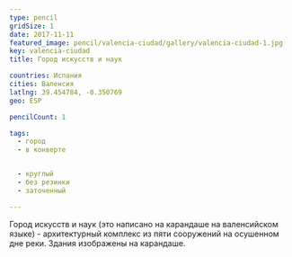 ```yaml
---
type: pencil
gridSize: 1
date: 2017-11-11
featured_image: pencil/valencia-ciudad/gallery/valencia-ciudad-1.jpg
key: valencia-ciudad
title: Город искусств и наук

countries: Испания
cities: Валенсия
latlng: 39.454784, -0.350769
geo: ESP

pencilCount: 1

tags:
  - город
  - в конверте


  - круглый
  - без резинки
  - заточенный

---
```


Город искусств и наук (это написано на карандаше на валенсийском языке) - архитектурный комплекс из пяти сооружений на осушенном дне реки. Здания изображены на карандаше.

